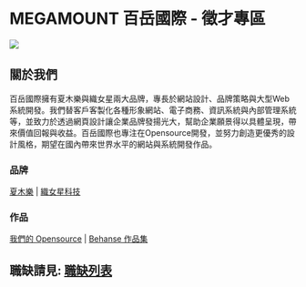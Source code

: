 # MEGAMOUNT 百岳國際 - 徵才專區

![](https://avatars2.githubusercontent.com/u/17608213?s=150)

## 關於我們

百岳國際擁有夏⽊樂與織⼥星兩大品牌，專長於網站設計、品牌策略與大型Web系統開發。我們替客戶客製化各種形象網站、電子商務、資訊系統與內部管理系統等，並致力於透過網頁設計讓企業品牌發揚光大，幫助企業願景得以具體呈現，帶來價值回報與收益。百岳國際也專注在Opensource開發，並努力創造更優秀的設計風格，期望在國內帶來世界水平的網站與系統開發作品。

### 品牌

[夏木樂](https://simular.co/) | [織女星科技](https://lyrasoft.net/)

### 作品

[我們的 Opensource](https://lyrasoft.net/tw/opensource.html) | [Behanse 作品集](https://www.behance.net/simular)

## 職缺請見: [職缺列表](https://github.com/lyrasoft/jobs/issues)
